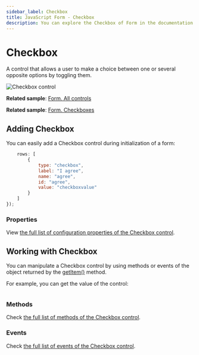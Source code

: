 ```yaml
---
sidebar_label: Checkbox
title: JavaScript Form - Checkbox 
description: You can explore the Checkbox of Form in the documentation of the DHTMLX JavaScript UI library. Browse developer guides and API reference, try out code examples and live demos, and download a free 30-day evaluation version of DHTMLX Suite.
---
```


# Checkbox

A control that allows a user to make a choice between one or several opposite options by toggling them.

![Checkbox control](../assets/form/form_checkbox.png)

**Related sample**: [Form. All controls](https://snippet.dhtmlx.com/ikyyekxq)

**Related sample**: [Form. Checkboxes](https://snippet.dhtmlx.com/scs712zl?tag=checkbox)

## Adding Checkbox

You can easily add a Checkbox control during initialization of a form:

```javascript
    rows: [
		{	
			type: "checkbox",
            label: "I agree",
            name: "agree",
            id: "agree",
            value: "checkboxvalue"
		}
    ]
});
```

### Properties

View [the full list of configuration properties of the Checkbox control](form/api/checkbox/api_checkbox_properties.md).

## Working with Checkbox

You can manipulate a Checkbox control by using methods or events of the object returned by the [getItem()](form/api/form_getitem_method.md) method.

For example, you can get the value of the control:

```javascript
```

### Methods

Check [the full list of methods of the Checkbox control](form/api/api_overview.md#checkbox-methods).

### Events

Check [the full list of events of the Checkbox control](form/api/api_overview.md#checkbox-events).
